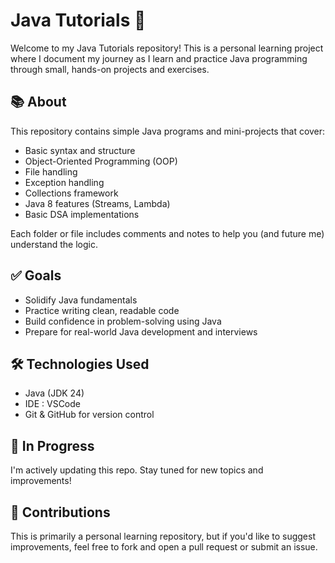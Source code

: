 # Java Tutorials 🚀

Welcome to my Java Tutorials repository! This is a personal learning project where I document my journey as I learn and practice Java programming through small, hands-on projects and exercises.

## 📚 About

This repository contains simple Java programs and mini-projects that cover:

- Basic syntax and structure
- Object-Oriented Programming (OOP)
- File handling
- Exception handling
- Collections framework
- Java 8 features (Streams, Lambda)
- Basic DSA implementations

Each folder or file includes comments and notes to help you (and future me) understand the logic.



## ✅ Goals

- Solidify Java fundamentals
- Practice writing clean, readable code
- Build confidence in problem-solving using Java
- Prepare for real-world Java development and interviews

## 🛠 Technologies Used

- Java (JDK 24)
- IDE : VSCode
- Git & GitHub for version control

## 🚧 In Progress

I'm actively updating this repo. Stay tuned for new topics and improvements!

## 🤝 Contributions

This is primarily a personal learning repository, but if you'd like to suggest improvements, feel free to fork and open a pull request or submit an issue.



